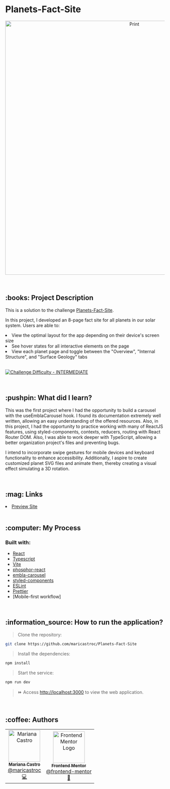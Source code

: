 # Planets-Fact-Site
<p align="center">
    <img alt="Print" src="/assets/print.png" width="800px" />
</p>

<br/>
<h2>:books: Project Description</h2>
<p>This is a solution to the challenge <a href="https://www.frontendmentor.io/challenges/planets-fact-site-gazqN8w_f" target="_blank">Planets-Fact-Site</a>.

<p>In this project, I developed an 8-page fact site for all planets in our solar system. Users are able to:</p>

<li>View the optimal layout for the app depending on their device's screen size</li>
<li>See hover states for all interactive elements on the page</li>
<li>View each planet page and toggle between the "Overview", "Internal Structure", and "Surface Geology" tabs</li>
<br/>

<p dir="auto"><a href="https://www.frontendmentor.io/challenges?difficulties=4" rel="nofollow"><img src="https://camo.githubusercontent.com/2f6759402e9f7625555fa5f32350ff20062bf34c3a829d2398075c44fe98be85/68747470733a2f2f696d672e736869656c64732e696f2f62616467652f446966666963756c74792d494e5445524d4544494154452d6631623630343f7374796c653d666f722d7468652d6261646765266c6f676f3d66726f6e74656e646d656e746f72" alt="Challenge Difficulty - INTERMEDIATE" data-canonical-src="https://img.shields.io/badge/Difficulty-INTERMEDIATE-f1b604?style=for-the-badge&amp;logo=frontendmentor" style="max-width: 100%;"></a></p>
<br/>
<h2>:pushpin: What did I learn?</h2>

<p>This was the first project where I had the opportunity to build a carousel with the useEmblaCarousel hook. I found its documentation extremely well written, allowing an easy understanding of the offered resources. Also, in this project, I had the opportunity to practice working with many of ReactJS features, using styled-components, contexts, reducers, routing with React Router DOM. Also, I was able to work deeper with TypeScript, allowing a better organization project's files and preventing bugs.</p>

<p>I intend to incorporate swipe gestures for mobile devices and keyboard functionality to enhance accessibility. Additionally, I aspire to create customized planet SVG files and animate them, thereby creating a visual effect simulating a 3D rotation.</p>

<br/>
<h2>:mag: Links</h2>
<li><a href="https://maricastroc-planets-fact-site.netlify.app/" target="_blank">Preview Site</a></li>
<br/>
<h2>:computer: My Process</h2>
<h3>Built with:</h3>

- [React](https://reactjs.org/)
- [Typescript](https://www.typescriptlang.org/)
- [Vite](https://vitejs.dev/)
- [phosphor-react](https://phosphoricons.com/)
- [embla-carousel](https://www.embla-carousel.com/)
- [styled-components](https://styled-components.com/)
- [ESLint](https://eslint.org/)
- [Prettier](https://prettier.io/)
- [Mobile-first workflow]

<br/>

<h2>:information_source: How to run the application?</h2>

> Clone the repository:

```bash
git clone https://github.com/maricastroc/Planets-Fact-Site
```

> Install the dependencies:

```bash
npm install
```

> Start the service:

```bash
npm run dev
```

> :fast_forward: Access [http://localhost:3000](http://localhost:3000) to view the web application.
<br/>

<h2>:coffee: Authors</h2>

<table>
  <tr>
    <td align="center">
      <a href="http://github.com/maricastroc/">
        <img src="https://avatars.githubusercontent.com/u/121824373?s=400v=4" width="100px;" alt="Mariana Castro"/>
        <br />
        <sub>
          <b>Mariana Castro</b>
        </sub>
       </a>
       <br />
       <a href="https://www.linkedin.com/in/mariana-castro-297586264/" title="Linkedin">@maricastroc</a>
       <br />
       <a href="https://github.com/maricastroc/Planets-Fact-Site" title="Code">💻</a>
    </td>
    <td align="center">
      <a href="https://www.frontendmentor.io/home">
        <img src="https://media.licdn.com/dms/image/C4D0BAQG_rUOmQjzleQ/company-logo_200_200/0/1568560623067?e=1694044800&v=beta&t=wyVlJzZC3xroCA9QO9eaJTGUZIH6-LEUS2-VEAxAthY" width="100px;" alt="Frontend Mentor Logo"/>
        <br />
        <sub>
          <b>Frontend Mentor</b>
        </sub>
       </a>
       <br />
       <a href="https://www.linkedin.com/company/frontend-mentor/" title="Linkedin">@frontend-mentor</a>
       <br />
       <a href="https://www.frontendmentor.io/home" title="Front-end Challenges Platform">🚀</a>
    </td>
  </tr>
</table>

